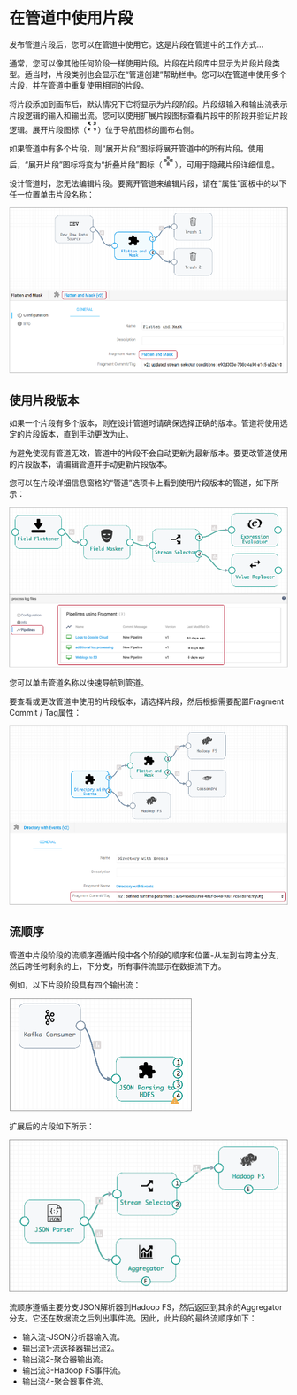 # 在管道中使用片段

发布管道片段后，您可以在管道中使用它。这是片段在管道中的工作方式...

通常，您可以像其他任何阶段一样使用片段。片段在片段库中显示为片段片段类型。适当时，片段类别也会显示在“管道创建”帮助栏中。您可以在管道中使用多个片段，并在管道中重复使用相同的片段。

将片段添加到画布后，默认情况下它将显示为片段阶段。片段级输入和输出流表示片段逻辑的输入和输出流。您可以使用扩展片段图标查看片段中的阶段并验证片段逻辑。展开片段图标（![img](imgs/PFragment-ExpandIcon-20200310203856231.png)）位于导航图标的画布右侧。

如果管道中有多个片段，则“展开片段”图标将展开管道中的所有片段。使用后，“展开片段”图标将变为“折叠片段”图标（![img](imgs/PFragment-CollapseIcon-20200310203856199.png)），可用于隐藏片段详细信息。

设计管道时，您无法编辑片段。要离开管道来编辑片段，请在“属性”面板中的以下任一位置单击片段名称：

![img](imgs/PFragment-LinktoFragments.png)

## 使用片段版本

如果一个片段有多个版本，则在设计管道时请确保选择正确的版本。管道将使用选定的片段版本，直到手动更改为止。

为避免使现有管道无效，管道中的片段不会自动更新为最新版本。要更改管道使用的片段版本，请编辑管道并手动更新片段版本。

您可以在片段详细信息窗格的“管道”选项卡上看到使用片段版本的管道，如下所示：

![img](imgs/PFragment-PipelinesTab.png)

您可以单击管道名称以快速导航到管道。

要查看或更改管道中使用的片段版本，请选择片段，然后根据需要配置Fragment Commit / Tag属性：

![img](imgs/PFragment-VersionSelection.png)

## 流顺序

管道中片段阶段的流顺序遵循片段中各个阶段的顺序和位置-从左到右跨主分支，然后跨任何剩余的上，下分支，所有事件流显示在数据流下方。

例如，以下片段阶段具有四个输出流：

![img](imgs/OpenStreamOrder-FragmentStage.png)

扩展后的片段如下所示：

![img](imgs/OpenStreamOrder-Fragment.png)

流顺序遵循主要分支JSON解析器到Hadoop FS，然后返回到其余的Aggregator分支。它还在数据流之后列出事件流。因此，此片段的最终流顺序如下：

- 输入流-JSON分析器输入流。
- 输出流1-流选择器输出流2。
- 输出流2-聚合器输出流。
- 输出流3-Hadoop FS事件流。
- 输出流4-聚合器事件流。